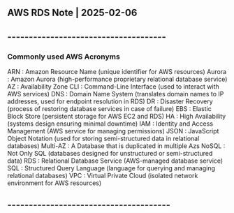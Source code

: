 ## AWS RDS Note | 2025-02-06
## -------------------------------------
### Commonly used AWS Acronyms 

ARN : Amazon Resource Name (unique identifier for AWS resources)
Aurora : Amazon Aurora (high-performance proprietary relational database service)
AZ : Availability Zone
CLI : Command-Line Interface (used to interact with AWS services)
DNS : Domain Name System (translates domain names to IP addresses, used for endpoint resolution in RDS)
DR : Disaster Recovery (process of restoring database services in case of failure)
EBS : Elastic Block Store (persistent storage for AWS EC2 and RDS)
HA : High Availability (systems design ensuring minimal downtime)
IAM : Identity and Access Management (AWS service for managing permissions)
JSON : JavaScript Object Notation (used for storing semi-structured data in relational databases)
Multi-AZ : A Database that is duplicated in multiple Azs
NoSQL : Not Only SQL (databases designed for unstructured or semi-structured data)
RDS : Relational Database Service (AWS-managed database service)
SQL : Structured Query Language (language for querying and managing relational databases)
VPC : Virtual Private Cloud (isolated network environment for AWS resources)
## --------------------------------------
